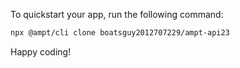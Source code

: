 To quickstart your app, run the following command: 

```bash
npx @ampt/cli clone boatsguy2012707229/ampt-api23
```

Happy coding!